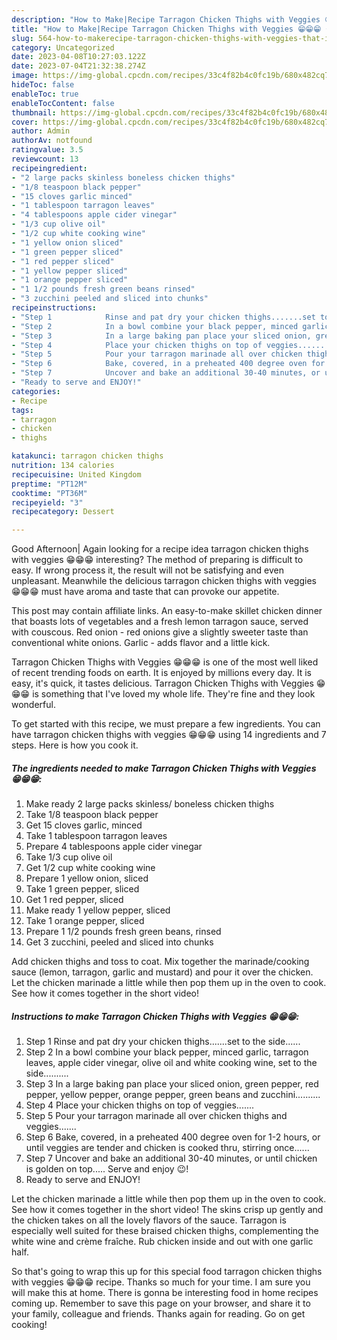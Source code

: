 ```yaml
---
description: "How to Make|Recipe Tarragon Chicken Thighs with Veggies 😁😁😁 {That is Delicious"
title: "How to Make|Recipe Tarragon Chicken Thighs with Veggies 😁😁😁 {That is Delicious"
slug: 564-how-to-makerecipe-tarragon-chicken-thighs-with-veggies-that-is-delicious
category: Uncategorized
date: 2023-04-08T10:27:03.122Z
date: 2023-07-04T21:32:38.274Z
image: https://img-global.cpcdn.com/recipes/33c4f82b4c0fc19b/680x482cq70/tarragon-chicken-thighs-with-veggies-recipe-main-photo.jpg
hideToc: false
enableToc: true
enableTocContent: false
thumbnail: https://img-global.cpcdn.com/recipes/33c4f82b4c0fc19b/680x482cq70/tarragon-chicken-thighs-with-veggies-recipe-main-photo.jpg
cover: https://img-global.cpcdn.com/recipes/33c4f82b4c0fc19b/680x482cq70/tarragon-chicken-thighs-with-veggies-recipe-main-photo.jpg
author: Admin
authorAv: notfound
ratingvalue: 3.5
reviewcount: 13
recipeingredient:
- "2 large packs skinless boneless chicken thighs"
- "1/8 teaspoon black pepper"
- "15 cloves garlic minced"
- "1 tablespoon tarragon leaves"
- "4 tablespoons apple cider vinegar"
- "1/3 cup olive oil"
- "1/2 cup white cooking wine"
- "1 yellow onion sliced"
- "1 green pepper sliced"
- "1 red pepper sliced"
- "1 yellow pepper sliced"
- "1 orange pepper sliced"
- "1 1/2 pounds fresh green beans rinsed"
- "3 zucchini peeled and sliced into chunks"
recipeinstructions:
- "Step 1            Rinse and pat dry your chicken thighs.......set to the side......"
- "Step 2            In a bowl combine your black pepper, minced garlic, tarragon leaves, apple cider vinegar, olive oil and white cooking wine, set to the side.........."
- "Step 3            In a large baking pan place your sliced onion, green pepper, red pepper, yellow pepper, orange pepper, green beans and zucchini.........."
- "Step 4            Place your chicken thighs on top of veggies......."
- "Step 5            Pour your tarragon marinade all over chicken thighs and veggies......."
- "Step 6            Bake, covered, in a preheated 400 degree oven for 1-2 hours, or until veggies are tender and chicken is cooked thru, stirring once......"
- "Step 7            Uncover and bake an additional 30-40 minutes, or until chicken is golden on top..... Serve and enjoy 😉!"
- "Ready to serve and ENJOY!"
categories:
- Recipe
tags:
- tarragon
- chicken
- thighs

katakunci: tarragon chicken thighs 
nutrition: 134 calories
recipecuisine: United Kingdom
preptime: "PT12M"
cooktime: "PT36M"
recipeyield: "3"
recipecategory: Dessert

---
```



Good Afternoon| Again looking for a recipe idea tarragon chicken thighs with veggies 😁😁😁 interesting? The method of preparing is difficult to easy. If wrong process it, the result will not be satisfying and even unpleasant. Meanwhile the delicious tarragon chicken thighs with veggies 😁😁😁 must have aroma and taste that can provoke our appetite.





This post may contain affiliate links. An easy-to-make skillet chicken dinner that boasts lots of vegetables and a fresh lemon tarragon sauce, served with couscous. Red onion - red onions give a slightly sweeter taste than conventional white onions. Garlic - adds flavor and a little kick.

Tarragon Chicken Thighs with Veggies 😁😁😁 is one of the most well liked of recent trending foods on earth. It is enjoyed by millions every day. It is easy, it's quick, it tastes delicious. Tarragon Chicken Thighs with Veggies 😁😁😁 is something that I've loved my whole life. They're fine and they look wonderful.


To get started with this recipe, we must prepare a few ingredients. You can have tarragon chicken thighs with veggies 😁😁😁 using 14 ingredients and 7 steps. Here is how you cook it.

<!--inarticleads1-->

##### The ingredients needed to make Tarragon Chicken Thighs with Veggies 😁😁😁:

1. Make ready 2 large packs skinless/ boneless chicken thighs
1. Take 1/8 teaspoon black pepper
1. Get 15 cloves garlic, minced
1. Take 1 tablespoon tarragon leaves
1. Prepare 4 tablespoons apple cider vinegar
1. Take 1/3 cup olive oil
1. Get 1/2 cup white cooking wine
1. Prepare 1 yellow onion, sliced
1. Take 1 green pepper, sliced
1. Get 1 red pepper, sliced
1. Make ready 1 yellow pepper, sliced
1. Take 1 orange pepper, sliced
1. Prepare 1 1/2 pounds fresh green beans, rinsed
1. Get 3 zucchini, peeled and sliced into chunks


Add chicken thighs and toss to coat. Mix together the marinade/cooking sauce (lemon, tarragon, garlic and mustard) and pour it over the chicken. Let the chicken marinade a little while then pop them up in the oven to cook. See how it comes together in the short video! 

<!--inarticleads2-->

##### Instructions to make Tarragon Chicken Thighs with Veggies 😁😁😁:

1. Step 1            Rinse and pat dry your chicken thighs.......set to the side......
1. Step 2            In a bowl combine your black pepper, minced garlic, tarragon leaves, apple cider vinegar, olive oil and white cooking wine, set to the side..........
1. Step 3            In a large baking pan place your sliced onion, green pepper, red pepper, yellow pepper, orange pepper, green beans and zucchini..........
1. Step 4            Place your chicken thighs on top of veggies.......
1. Step 5            Pour your tarragon marinade all over chicken thighs and veggies.......
1. Step 6            Bake, covered, in a preheated 400 degree oven for 1-2 hours, or until veggies are tender and chicken is cooked thru, stirring once......
1. Step 7            Uncover and bake an additional 30-40 minutes, or until chicken is golden on top..... Serve and enjoy 😉!
1. Ready to serve and ENJOY!

Let the chicken marinade a little while then pop them up in the oven to cook. See how it comes together in the short video! The skins crisp up gently and the chicken takes on all the lovely flavors of the sauce. Tarragon is especially well suited for these braised chicken thighs, complementing the white wine and crème fraîche. Rub chicken inside and out with one garlic half. 

So that's going to wrap this up for this special food tarragon chicken thighs with veggies 😁😁😁 recipe. Thanks so much for your time. I am sure you will make this at home. There is gonna be interesting food in home recipes coming up. Remember to save this page on your browser, and share it to your family, colleague and friends. Thanks again for reading. Go on get cooking!
